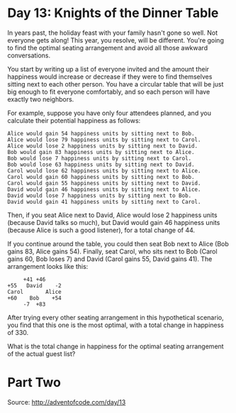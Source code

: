 Day 13: Knights of the Dinner Table
===================================

In years past, the holiday feast with your family hasn't gone so well.  Not
everyone gets along!  This year, you resolve, will be different.  You're going
to find the optimal seating arrangement and avoid all those awkward
conversations.

You start by writing up a list of everyone invited and the amount their
happiness would increase or decrease if they were to find themselves sitting
next to each other person.  You have a circular table that will be just big
enough to fit everyone comfortably, and so each person will have exactly two
neighbors.

For example, suppose you have only four attendees planned, and you calculate
their potential happiness as follows:

    Alice would gain 54 happiness units by sitting next to Bob.
    Alice would lose 79 happiness units by sitting next to Carol.
    Alice would lose 2 happiness units by sitting next to David.
    Bob would gain 83 happiness units by sitting next to Alice.
    Bob would lose 7 happiness units by sitting next to Carol.
    Bob would lose 63 happiness units by sitting next to David.
    Carol would lose 62 happiness units by sitting next to Alice.
    Carol would gain 60 happiness units by sitting next to Bob.
    Carol would gain 55 happiness units by sitting next to David.
    David would gain 46 happiness units by sitting next to Alice.
    David would lose 7 happiness units by sitting next to Bob.
    David would gain 41 happiness units by sitting next to Carol.

Then, if you seat Alice next to David, Alice would lose 2 happiness units
(because David talks so much), but David would gain 46 happiness units (because
Alice is such a good listener), for a total change of 44.

If you continue around the table, you could then seat Bob next to Alice (Bob
gains 83, Alice gains 54).  Finally, seat Carol, who sits next to Bob (Carol
gains 60, Bob loses 7) and David (Carol gains 55, David gains 41).  The
arrangement looks like this:

         +41 +46
    +55   David    -2
    Carol       Alice
    +60    Bob    +54
         -7  +83

After trying every other seating arrangement in this hypothetical scenario, you
find that this one is the most optimal, with a total change in happiness of 330.

What is the total change in happiness for the optimal seating arrangement of the
actual guest list?

Part Two
========

Source: http://adventofcode.com/day/13
